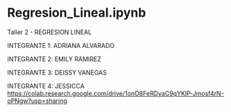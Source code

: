 # Regresion_Lineal.ipynb

Taller 2 - REGRESION LINEAL

INTEGRANTE 1: ADRIANA ALVARADO 

INTEGRANTE 2: EMILY RAMIREZ

INTEGRANTE 3: DEISSY VANEGAS

INTEGRANTE 4: JESSICCA  https://colab.research.google.com/drive/1onO8FeRDyaC9qYKlP-Jmosf4rN-oPNgw?usp=sharing

